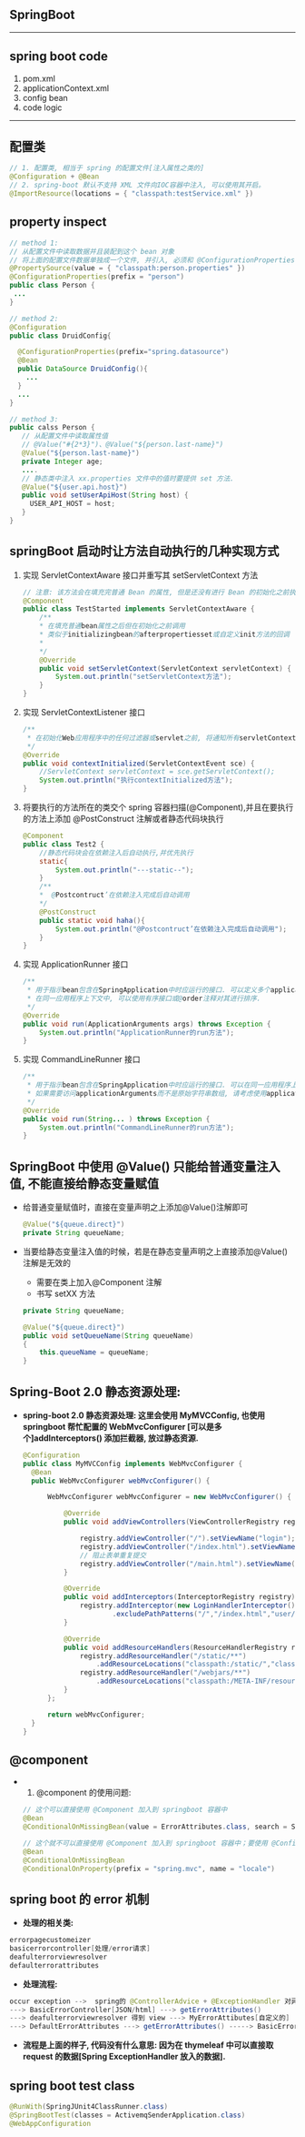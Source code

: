 ## SpringBoot

---

## spring boot code

1. pom.xml
2. applicationContext.xml
3. config bean
4. code logic

---

## 配置类

```java
// 1. 配置类, 相当于 spring 的配置文件[注入属性之类的]
@Configuration + @Bean
// 2. spring-boot 默认不支持 XML 文件向IOC容器中注入, 可以使用其开启。
@ImportResource(locations = { "classpath:testService.xml" })
```

## property inspect

```java
// method 1:
// 从配置文件中读取数据并且装配到这个 bean 对象
// 将上面的配置文件数据单独成一个文件, 并引入, 必须和 @ConfigurationProperties() 一起使用
@PropertySource(value = { "classpath:person.properties" })
@ConfigurationProperties(prefix = "person")
public class Person {
 ...
}

// method 2:
@Configuration
public class DruidConfig{

  @ConfigurationProperties(prefix="spring.datasource")
  @Bean
  public DataSource DruidConfig(){
    ...
  }
  ...
}

// method 3:
public calss Person {
   // 从配置文件中读取属性值
   // @Value("#{2*3}")、@Value("${person.last-name}")
   @Value("${person.last-name}")
   private Integer age;
   ....
   // 静态类中注入 xx.properties 文件中的值时要提供 set 方法.
   @Value("${user.api.host}")
   public void setUserApiHost(String host) {
     USER_API_HOST = host;
   }
}

```

## springBoot 启动时让方法自动执行的几种实现方式

1. 实现 ServletContextAware 接口并重写其 setServletContext 方法

   ```java
   // 注意: 该方法会在填充完普通 Bean 的属性, 但是还没有进行 Bean 的初始化之前执行　
   @Component
   public class TestStarted implements ServletContextAware {
       /**
       * 在填充普通bean属性之后但在初始化之前调用
       * 类似于initializingbean的afterpropertiesset或自定义init方法的回调
       *
       */
       @Override
       public void setServletContext(ServletContext servletContext) {
           System.out.println("setServletContext方法");
       }
   }
   ```

2. 实现 ServletContextListener 接口

   ```java
   /**
    * 在初始化Web应用程序中的任何过滤器或servlet之前, 将通知所有servletContextListener上下文初始化.
    */
   @Override
   public void contextInitialized(ServletContextEvent sce) {
       //ServletContext servletContext = sce.getServletContext();
       System.out.println("执行contextInitialized方法");
   }
   ```

3. 将要执行的方法所在的类交个 spring 容器扫描(@Component),并且在要执行的方法上添加 @PostConstruct 注解或者静态代码块执行

   ```java
   @Component
   public class Test2 {
       //静态代码块会在依赖注入后自动执行,并优先执行
       static{
           System.out.println("---static--");
       }
       /**
       *  @Postcontruct’在依赖注入完成后自动调用
       */
       @PostConstruct
       public static void haha(){
           System.out.println("@Postcontruct’在依赖注入完成后自动调用");
       }
   }
   ```

4. 实现 ApplicationRunner 接口

   ```java
   /**
    * 用于指示bean包含在SpringApplication中时应运行的接口. 可以定义多个applicationrunner bean
    * 在同一应用程序上下文中, 可以使用有序接口或@order注释对其进行排序.
    */
   @Override
   public void run(ApplicationArguments args) throws Exception {
       System.out.println("ApplicationRunner的run方法");
   }
   ```

5. 实现 CommandLineRunner 接口
   ```java
   /**
    * 用于指示bean包含在SpringApplication中时应运行的接口. 可以在同一应用程序上下文中定义多个commandlinerunner bean, 并且可以使用有序接口或@order注释对其进行排序.
    * 如果需要访问applicationArguments而不是原始字符串数组, 请考虑使用applicationrunner.
    */
   @Override
   public void run(String... ) throws Exception {
       System.out.println("CommandLineRunner的run方法");
   }
   ```

## SpringBoot 中使用 @Value() 只能给普通变量注入值, 不能直接给静态变量赋值

- 给普通变量赋值时，直接在变量声明之上添加@Value()注解即可
  ```java
  @Value("${queue.direct}")
  private String queueName;
  ```
- 当要给静态变量注入值的时候，若是在静态变量声明之上直接添加@Value()注解是无效的

  - 需要在类上加入@Component 注解
  - 书写 setXX 方法

  ```java
  private String queueName;

  @Value("${queue.direct}")
  public void setQueueName(String queueName)
  {
      this.queueName = queueName;
  }
  ```

## Spring-Boot 2.0 静态资源处理:

- **spring-boot 2.0 静态资源处理: 这里会使用 MyMVCConfig, 也使用 springboot 帮忙配置的 WebMvcConfigurer [可以是多个]addInterceptors() 添加拦截器, 放过静态资源.**

  ```java
  @Configuration
  public class MyMVCConfig implements WebMvcConfigurer {
  	@Bean
  	public WebMvcConfigurer webMvcConfigurer() {

        WebMvcConfigurer webMvcConfigurer = new WebMvcConfigurer() {

            @Override
            public void addViewControllers(ViewControllerRegistry registry) {

                registry.addViewController("/").setViewName("login");
                registry.addViewController("/index.html").setViewName("login");
                // 阻止表单重复提交
                registry.addViewController("/main.html").setViewName("dashboard");
            }

            @Override
            public void addInterceptors(InterceptorRegistry registry) {
                registry.addInterceptor(new LoginHandlerInterceptor()).addPathPatterns("/**")
                        .excludePathPatterns("/","/index.html","user/login","/static/**","/webjars/**");
            }

            @Override
            public void addResourceHandlers(ResourceHandlerRegistry registry) {
                registry.addResourceHandler("/static/**")
                    .addResourceLocations("classpath:/static/","classpath:/public/","classpath:/resource/");
                registry.addResourceHandler("/webjars/**")
                    .addResourceLocations("classpath:/META-INF/resources/webjars/");
            }
        };

        return webMvcConfigurer;
    }
  }
  ```

## @component

- 1. @component 的使用问题:

  ```java
  // 这个可以直接使用 @Component 加入到 springboot 容器中
  @Bean
  @ConditionalOnMissingBean(value = ErrorAttributes.class, search = SearchStrategy.CURRENT)

  // 这个就不可以直接使用 @Component 加入到 springboot 容器中；要使用 @Configuration 类的 @bean 方法加入
  @Bean
  @ConditionalOnMissingBean
  @ConditionalOnProperty(prefix = "spring.mvc", name = "locale")
  ```

## spring boot 的 error 机制

- **处理的相关类:**

```java
errorpagecustomeizer
basicerrorcontroller[处理/error请求]
deafulterrorviewresolver
defaulterrorattributes
```

- **处理流程:**

```java
occur exception -->  spring的 @ControllerAdvice + @ExceptionHandler 对异常处理(转发/error)
---> BasicErrorController[JSON/html] ---> getErrorAttributes()
---> deafulterrorviewresolver 得到 view ---> MyErrorAttibutes[自定义的]
---> DefaultErrorAttributes ---> getErrorAttributes() -----> BasicErrorController[JSON/html]
```

- **流程是上面的样子, 代码没有什么意思: 因为在 thymeleaf 中可以直接取 request 的数据[Spring ExceptionHandler 放入的数据].**

## spring boot test class

```java
@RunWith(SpringJUnit4ClassRunner.class)
@SpringBootTest(classes = ActivemqSenderApplication.class)
@WebAppConfiguration
```
